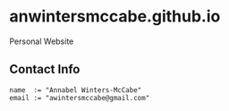 # anwintersmccabe.github.io
Personal Website
## Contact Info

```
name  := "Annabel Winters-McCabe"
email := "awintersmccabe@gmail.com"
```
